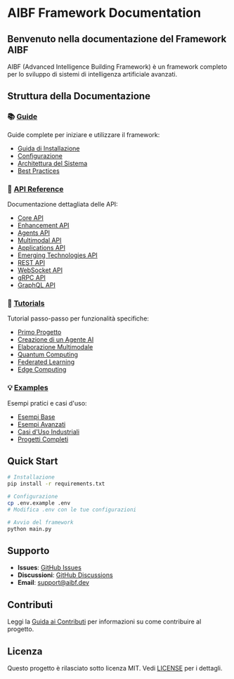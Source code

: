 # AIBF Framework Documentation

## Benvenuto nella documentazione del Framework AIBF

AIBF (Advanced Intelligence Building Framework) è un framework completo per lo sviluppo di sistemi di intelligenza artificiale avanzati.

## Struttura della Documentazione

### 📚 [Guide](guides/)
Guide complete per iniziare e utilizzare il framework:
- [Guida di Installazione](guides/installation.md)
- [Configurazione](guides/configuration.md)
- [Architettura del Sistema](guides/architecture.md)
- [Best Practices](guides/best_practices.md)

### 🔧 [API Reference](api/)
Documentazione dettagliata delle API:
- [Core API](api/core.md)
- [Enhancement API](api/enhancement.md)
- [Agents API](api/agents.md)
- [Multimodal API](api/multimodal.md)
- [Applications API](api/applications.md)
- [Emerging Technologies API](api/emerging.md)
- [REST API](api/rest.md)
- [WebSocket API](api/websocket.md)
- [gRPC API](api/grpc.md)
- [GraphQL API](api/graphql.md)

### 📖 [Tutorials](tutorials/)
Tutorial passo-passo per funzionalità specifiche:
- [Primo Progetto](tutorials/getting_started.md)
- [Creazione di un Agente AI](tutorials/creating_agent.md)
- [Elaborazione Multimodale](tutorials/multimodal_processing.md)
- [Quantum Computing](tutorials/quantum_computing.md)
- [Federated Learning](tutorials/federated_learning.md)
- [Edge Computing](tutorials/edge_computing.md)

### 💡 [Examples](examples/)
Esempi pratici e casi d'uso:
- [Esempi Base](examples/basic/)
- [Esempi Avanzati](examples/advanced/)
- [Casi d'Uso Industriali](examples/industrial/)
- [Progetti Completi](examples/projects/)

## Quick Start

```bash
# Installazione
pip install -r requirements.txt

# Configurazione
cp .env.example .env
# Modifica .env con le tue configurazioni

# Avvio del framework
python main.py
```

## Supporto

- **Issues**: [GitHub Issues](https://github.com/your-repo/aibf/issues)
- **Discussioni**: [GitHub Discussions](https://github.com/your-repo/aibf/discussions)
- **Email**: support@aibf.dev

## Contributi

Leggi la [Guida ai Contributi](../CONTRIBUTING.md) per informazioni su come contribuire al progetto.

## Licenza

Questo progetto è rilasciato sotto licenza MIT. Vedi [LICENSE](../LICENSE) per i dettagli.